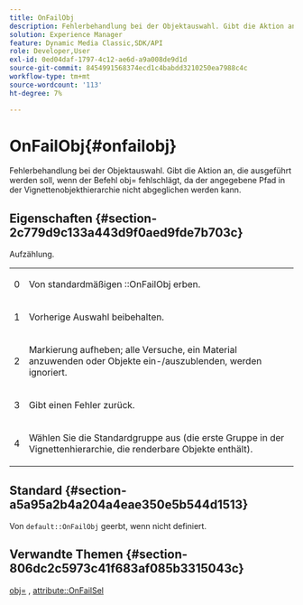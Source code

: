 ```yaml
---
title: OnFailObj
description: Fehlerbehandlung bei der Objektauswahl. Gibt die Aktion an, die ausgeführt werden soll, wenn der Befehl obj= fehlschlägt, da der angegebene Pfad in der Vignettenobjekthierarchie nicht abgeglichen werden kann.
solution: Experience Manager
feature: Dynamic Media Classic,SDK/API
role: Developer,User
exl-id: 0ed04daf-1797-4c12-ae6d-a9a008de9d1d
source-git-commit: 8454991568374ecd1c4babdd3210250ea7988c4c
workflow-type: tm+mt
source-wordcount: '113'
ht-degree: 7%

---
```


# OnFailObj{#onfailobj}

Fehlerbehandlung bei der Objektauswahl. Gibt die Aktion an, die ausgeführt werden soll, wenn der Befehl obj= fehlschlägt, da der angegebene Pfad in der Vignettenobjekthierarchie nicht abgeglichen werden kann.

## Eigenschaften {#section-2c779d9c133a443d9f0aed9fde7b703c}

Aufzählung.

<table id="simpletable_538B76AB784D4DEE9B8021A6BDCE06AB"> 
 <tr class="strow"> 
  <td class="stentry"> <p>0 </p> </td> 
  <td class="stentry"> <p>Von <span class="codeph"> standardmäßigen </span>::OnFailObj erben. </p> </td> 
 </tr> 
 <tr class="strow"> 
  <td class="stentry"> <p>1 </p> </td> 
  <td class="stentry"> <p>Vorherige Auswahl beibehalten. </p> </td> 
 </tr> 
 <tr class="strow"> 
  <td class="stentry"> <p>2 </p> </td> 
  <td class="stentry"> <p>Markierung aufheben; alle Versuche, ein Material anzuwenden oder Objekte ein-/auszublenden, werden ignoriert. </p> </td> 
 </tr> 
 <tr class="strow"> 
  <td class="stentry"> <p>3 </p> </td> 
  <td class="stentry"> <p>Gibt einen Fehler zurück. </p> </td> 
 </tr> 
 <tr class="strow"> 
  <td class="stentry"> <p>4 </p> </td> 
  <td class="stentry"> <p>Wählen Sie die Standardgruppe aus (die erste Gruppe in der Vignettenhierarchie, die renderbare Objekte enthält). </p> </td> 
 </tr> 
</table>

## Standard {#section-a5a95a2b4a204a4eae350e5b544d1513}

Von `default::OnFailObj` geerbt, wenn nicht definiert.

## Verwandte Themen {#section-806dc2c5973c41f683af085b3315043c}

[obj=](../../../../../ir-api/http-protocol/image-rendering-api-ref/c-ir-http-protocol-ref/c-ir-http-protocol-command-reference/r-ir-obj.md#reference-31e7dac7931b4e0eb3c7589f120a1e6a) , [attribute::OnFailSel](../../../../../ir-api/material-cat/image-rendering-api-ref/c-ir-material-catalog/c-ir-attributes-reference/r-ir-onfailsel.md#reference-f95e4a4a3c02412b87a2b0acca8a5513)
